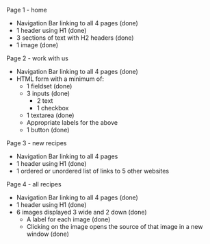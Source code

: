 Page 1 - home
  - Navigation Bar linking to all 4 pages (done)
  - 1 header using H1 (done)
  - 3 sections of text with H2 headers (done)
  - 1 image (done)

Page 2 - work with us
  - Navigation Bar linking to all 4 pages (done)
  - HTML form with a minimum of:
    - 1 fieldset (done)
    - 3 inputs (done)
       - 2 text
       - 1 checkbox
    - 1 textarea (done)
    - Appropriate labels for the above
    - 1 button (done)

Page 3 - new recipes
  - Navigation Bar linking to all 4 pages
  - 1 header using H1 (done)
  - 1 ordered or unordered list of links to 5 other websites

Page 4 - all recipes
  - Navigation Bar linking to all 4 pages (done)
  - 1 header using H1 (done)
  - 6 images displayed 3 wide and 2 down (done)
    - A label for each image (done)
    - Clicking on the image opens the source of that image in a new window (done)
